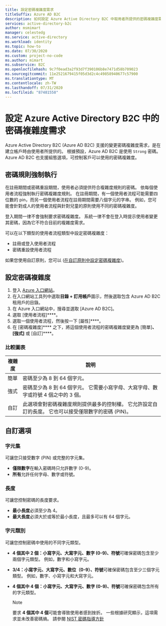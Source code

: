 ```yaml
---
title: 設定密碼複雜度需求
titleSuffix: Azure AD B2C
description: 如何設定 Azure Active Directory B2C 中取用者所提供的密碼複雜度需求。
services: active-directory-b2c
author: msmimart
manager: celestedg
ms.service: active-directory
ms.workload: identity
ms.topic: how-to
ms.date: 07/30/2020
ms.custom: project-no-code
ms.author: mimart
ms.subservice: B2C
ms.openlocfilehash: 9c7f0ead3a2f93d7f390106b8e7471d58b709023
ms.sourcegitcommit: 11e2521679415f05d3d2c4c49858940677c57900
ms.translationtype: MT
ms.contentlocale: zh-TW
ms.lasthandoff: 07/31/2020
ms.locfileid: "87481558"
---
```

# <a name="configure-complexity-requirements-for-passwords-in-azure-active-directory-b2c"></a>設定 Azure Active Directory B2C 中的密碼複雜度需求

Azure Active Directory B2C (Azure AD B2C) 支援的變更密碼複雜度需求，是在建立帳戶時由使用者所提供的。 根據預設，Azure AD B2C 是使用 `Strong` 密碼。 Azure AD B2C 也支援組態選項，可控制客戶可以使用的密碼複雜度。

## <a name="password-rule-enforcement"></a>密碼規則強制執行

在註冊期間或密碼重設期間，使用者必須提供符合複雜度規則的密碼。 依每個使用者流程強制執行密碼複雜度規則。 在註冊期間，有一個使用者流程可能需要四位數的 pin，而另一個使用者流程在註冊期間需要八個字元的字串。 例如，您可能會針對成人的使用者流程與針對兒童的原則使用不同的密碼複雜度。

登入期間一律不會強制要求密碼複雜度。 系統一律不會在登入時提示使用者變更其密碼，因為它不符合目前的複雜度需求。

可以在以下類型的使用者流程類型中設定密碼複雜度：

- 註冊或登入使用者流程
- 密碼重設使用者流程

如果您使用自訂原則，您可以 ([在自訂原則中設定密碼複雜度](custom-policy-password-complexity.md))。

## <a name="configure-password-complexity"></a>設定密碼複雜度

1. 登入 [Azure 入口網站](https://portal.azure.com)。
2. 在入口網站工具列中選取**目錄 + 訂用帳戶**圖示，然後選取包含 Azure AD B2C 租用戶的目錄。
3. 在 Azure 入口網站中，搜尋並選取 [Azure AD B2C]。
4. 選取 [使用者流程]****。
2. 選取一個使用者流程，然後按一下 [屬性]****。
3. 在 [密碼複雜度]**** 之下，將這個使用者流程的密碼複雜度變更為 [簡單]****、[強式]**** 或 [自訂]****。

### <a name="comparison-chart"></a>比較圖表

| 複雜度 | 說明 |
| --- | --- |
| 簡單 | 密碼至少為 8 到 64 個字元。 |
| 強式 | 密碼至少為 8 到 64 個字元。 它需要小寫字母、大寫字母、數字或符號 4 個之中的 3 個。 |
| 自訂 | 此選項會對密碼複雜度規則提供最多的控制權。  它允許設定自訂的長度。  它也可以接受僅限數字的密碼 (PIN)。 |

## <a name="custom-options"></a>自訂選項

### <a name="character-set"></a>字元集

可讓您只接受數字 (PIN) 或完整的字元集。

- **僅限數字**在輸入密碼時只允許數字 (0-9)。
- **所有**允許任何字母、數字或符號。

### <a name="length"></a>長度

可讓您控制密碼的長度要求。

- **最小長度**必須至少為 4。
- **最大長度**必須大於或等於最小長度，且最多可以有 64 個字元。

### <a name="character-classes"></a>字元類別

可讓您控制密碼中使用的不同字元類型。

- **4 個其中 2 個：小寫字元、大寫字元、數字 (0-9)、符號**可確保密碼包含至少兩個字元類型。 例如，數字和小寫字元。
- **3/4：小寫字元、大寫字元、數位（0-9）、符號**可確保密碼包含至少三個字元類型。 例如，數字、小寫字元和大寫字元。
- **4 個其中 4 個：小寫字元、大寫字元、數字 (0-9)、符號**可確保密碼包含所有的字元類型。

    > [!NOTE]
    > 要求 **4 個其中 4 個**可能會導致使用者感到挫折。 一些根據研究顯示，這項需求並未改善密碼熵。 請參閱 [NIST 密碼指導方針](https://pages.nist.gov/800-63-3/sp800-63b.html#appA)
